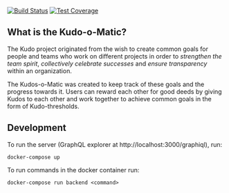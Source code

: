 [![Build Status](https://travis-ci.org/kabisa/kudos-backend.png?branch=master)](https://travis-ci.org/kabisa/kudos-backend.png?branch=master)
[![Test Coverage](https://raw.github.com/kabisa/kudos-backend/master/lib/assets/coverage.svg?sanitize=true)](https://github.com/kabisa/kudos-backend/blob/master/lib/assets/coverage.svg)

## What is the Kudo-o-Matic?
The Kudo project originated from the wish to create common goals for people and teams who work on different projects in order to *strengthen the team spirit*, *collectively celebrate successes* and *ensure transparency* within an organization.

The Kudos-o-Matic was created to keep track of these goals and the progress towards it. 
Users can reward each other for good deeds by giving Kudos to each other and work together to achieve common goals in the form of Kudo-thresholds.

## Development

To run the server (GraphQL explorer at http://localhost:3000/graphiql), run:

```
docker-compose up
``` 

To run commands in the docker container run:

```
docker-compose run backend <command>
```

